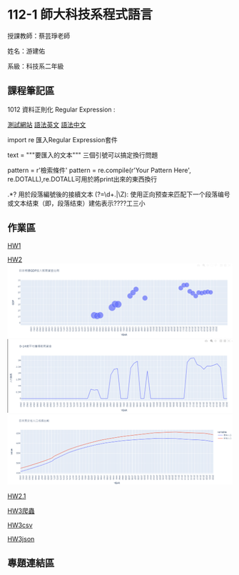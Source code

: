 # 112-1 師大科技系程式語言


授課教師：蔡芸琤老師


姓名：游建佑


系級：科技系二年級


## 課程筆記區

1012 資料正則化 Regular Expression : 

[測試網站](https://regexr.com/)  [語法英文](http://perso.ens-lyon.fr/lise.vaudor/strings-et-expressions-regulieres/?fbclid=IwAR0IHvNKp43Qrfo0TqpolYPpMUfViSrCBDY8SmBveKm01yZ6PzHPxspVaNI)  [語法中文](http://www.vixual.net/blog/archives/211)


import re 匯入Regular Expression套件

text = """要匯入的文本"""  三個引號可以搞定換行問題

pattern = r'檢索條件'  pattern = re.compile(r'Your Pattern Here', re.DOTALL),re.DOTALL可用於將print出來的東西換行

.*?  用於段落編號後的接續文本  (?=\d+\.|\Z): 使用正向预查来匹配下一个段落编号或文本结束（即，段落结束）建佑表示????工三小


## 作業區
[HW1](https://colab.research.google.com/drive/1yXtT4luoalVF8kJ3dLoWcpSMCYhfRzgg?hl=zh-tw)

[HW2](105task2.ipynb)
![問題1](105/1.png)
![問題1](105/2.png)
![問題1](105/3.png)

[HW2.1](二下午通識/hw11.ipynb)

[HW3爬蟲](HW3爬蟲/hw3.ipynb)

[HW3csv](HW爬蟲/hw3.csv)

[HW3json](HW爬蟲/hw3.json)
## 專題連結區
